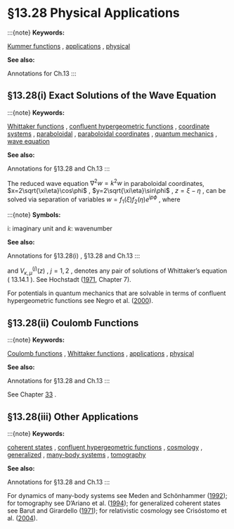 # §13.28 Physical Applications

:::{note}
**Keywords:**

[Kummer functions](http://dlmf.nist.gov/search/search?q=Kummer%20functions) , [applications](http://dlmf.nist.gov/search/search?q=applications) , [physical](http://dlmf.nist.gov/search/search?q=physical)

**See also:**

Annotations for Ch.13
:::


## §13.28(i) Exact Solutions of the Wave Equation

:::{note}
**Keywords:**

[Whittaker functions](http://dlmf.nist.gov/search/search?q=Whittaker%20functions) , [confluent hypergeometric functions](http://dlmf.nist.gov/search/search?q=confluent%20hypergeometric%20functions) , [coordinate systems](http://dlmf.nist.gov/search/search?q=coordinate%20systems) , [paraboloidal](http://dlmf.nist.gov/search/search?q=paraboloidal) , [paraboloidal coordinates](http://dlmf.nist.gov/search/search?q=paraboloidal%20coordinates) , [quantum mechanics](http://dlmf.nist.gov/search/search?q=quantum%20mechanics) , [wave equation](http://dlmf.nist.gov/search/search?q=wave%20equation)

**See also:**

Annotations for §13.28 and Ch.13
:::

The reduced wave equation $\nabla^{2}w=k^{2}w$ in paraboloidal coordinates, $x=2\sqrt{\xi\eta}\cos\phi$ , $y=2\sqrt{\xi\eta}\sin\phi$ , $z=\xi-\eta$ , can be solved via separation of variables $w=f_{1}(\xi)f_{2}(\eta)e^{\mathrm{i}p\phi}$ , where

:::{note}
**Symbols:**

$\mathrm{i}$: imaginary unit and $k$: wavenumber

**See also:**

Annotations for §13.28(i) , §13.28 and Ch.13
:::

and $V^{(j)}_{\kappa,\mu}(z)$ , $j=1,2$ , denotes any pair of solutions of Whittaker’s equation ( 13.14.1 ). See Hochstadt ([1971](./bib/H.html#bib1094 "The Functions of Mathematical Physics"), Chapter 7).

For potentials in quantum mechanics that are solvable in terms of confluent hypergeometric functions see Negro et al. ([2000](./bib/N.html#bib1702 "Confluent hypergeometric equations and related solvable potentials in quantum mechanics")).


## §13.28(ii) Coulomb Functions

:::{note}
**Keywords:**

[Coulomb functions](http://dlmf.nist.gov/search/search?q=Coulomb%20functions) , [Whittaker functions](http://dlmf.nist.gov/search/search?q=Whittaker%20functions) , [applications](http://dlmf.nist.gov/search/search?q=applications) , [physical](http://dlmf.nist.gov/search/search?q=physical)

**See also:**

Annotations for §13.28 and Ch.13
:::

See Chapter [33](./33.md "Chapter 33 Coulomb Functions") .


## §13.28(iii) Other Applications

:::{note}
**Keywords:**

[coherent states](http://dlmf.nist.gov/search/search?q=coherent%20states) , [confluent hypergeometric functions](http://dlmf.nist.gov/search/search?q=confluent%20hypergeometric%20functions) , [cosmology](http://dlmf.nist.gov/search/search?q=cosmology) , [generalized](http://dlmf.nist.gov/search/search?q=generalized) , [many-body systems](http://dlmf.nist.gov/search/search?q=many-body%20systems) , [tomography](http://dlmf.nist.gov/search/search?q=tomography)

**See also:**

Annotations for §13.28 and Ch.13
:::

For dynamics of many-body systems see Meden and Schönhammer ([1992](./bib/M.html#bib1590 "Spectral functions for the Tomonaga-Luttinger model")); for tomography see D’Ariano et al. ([1994](./bib/D.html#bib611 "Detection of the density matrix through optical homodyne tomography without filtered back projection")); for generalized coherent states see Barut and Girardello ([1971](./bib/B.html#bib209 "New “coherent” states associated with non-compact groups")); for relativistic cosmology see Crisóstomo et al. ([2004](./bib/C.html#bib598 "Quasinormal modes of the extremal BTZ black hole")).
